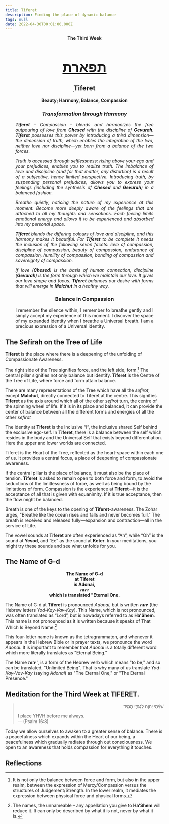 ```yaml
---
title: Tiferet
description: Finding the place of dynamic balance
tags: null
date: 2022-04-30T00:01:00.000Z
---
```


<div style="text-align: center; font-weight: bold"> 
<p>The Third Week </p>
<h1 style="font-size: 300%; text-decoration: underline">תפארת</h1>
<h2>ִTiferet</h2>
<p>Beauty; Harmony, Balance, Compassion<p />
<h3 style="font-style: italic">Transformation through Harmony</h3>
</div>
<div style="margin-left: 2rem; margin-right: 2rem;text-align: justify">

<div style="font-style: italic">

**Tiferet** &ndash; Compassion &ndash; blends and harmonizes the free outpouring of love from **Chesed** with the discipline of **Gevurah**. **Tiferet** possesses this power by introducing a third dimension&mdash;the dimension of truth, which enables the integration of the two, neither love nor discipline&mdash;yet born from a balance of the two forces.

Truth is accessed through selflessness: rising above your ego and your prejudices, enables you to realize truth. The imbalance of love and discipline (and for that matter, any distortion) is a result of a subjective, hence limited perspective. Introducing truth, by suspending personal prejudices, allows you to express your feelings (including the synthesis of **Chesed** and **Gevurah**) in a balanced fashion.

Breathe quietly, noticing the nature of my experience at this moment. Become more deeply aware of the feelings that are attached to all my thoughts and sensations. Each feeling limits emotional energy and allows it to be experienced and absorbed into my personal space.

**Tiferet** blends the differing colours of love and discipline, and this harmony makes it beautiful. For **Tiferet** to be complete it needs the inclusion of the following seven facets: love of compassion, discipline of compassion, beauty of compassion, endurance of compassion, humility of compassion, bonding of compassion and sovereignty of compassion.

If love (**Chesed**) is the basis of human connection, discipline (**Gevurah**) is the form through which we maintain our love. It gives our love shape and focus. **Tiferet** balances our desire with forms that will emerge in **Malchut** in a healthy way.

</div>

<h3 style="text-align:center">Balance in Compassion</h3>

I remember the silence within, I remember to breathe gently and I simply accept my experience of this moment. I discover the space of my expanded identity when I breathe a Universal breath. I am a precious expression of a Universal identity.

</div>

## The Sefirah on the Tree of Life

**Tiferet** is the place where there is a deepening of the unfolding of Compassionate Awareness.

The right side of the Tree signifies force, and the left side, form.[^1] The central pillar signifies not only balance but identify. **Tiferet** is the Centre of the Tree of Life, where force and form attain balance.

There are many representations of the Tree which have all the _sefirot_, except **Malchut**, directly connected to Tiferet at the centre. This signifies **Tiferet** as the axis around which all of the other _sefirot_ turn, the centre of the spinning wheel of life. If it is in its place and balanced, it can provide the center of balance between all the different forms and energies of all the other _sefirot_

The identity at **Tiferet** is the Inclusive “I”, the inclusive shared Self behind the exclusive ego-self. In **Tiferet**, there is a balance between the self which resides in the body and the Universal Self that exists beyond differentiation. Here the upper and lower worlds are connected.

Tiferet is the Heart of the Tree, reflected as the heart-space within each one of us. It provides a central focus, a place of deepening of compassionate awareness.

If the central pillar is the place of balance, it must also be the place of tension. **Tiferet** is asked to remain open to both force and form, to avoid the seductions of the limitlessness of force, as well as being bound by the limitations of form. Compassion is the experience at **Tiferet**&mdash;it is the acceptance of all that is given with equanimity. If it is true acceptance, then the flow might be balanced.

Breath is one of the keys to the opening of **Tiferet**-awareness. The Zohar urges, "Breathe like the ocean rises and falls and never becomes full." The breath is received and released fully&mdash;expansion and contraction&mdash;all in the service of Life.

The vowel sounds at **Tiferet** are often experienced as “Ah”, while “Oh” is the sound at **Yesod**, and “Ee” as the sound at **Keter**. In your meditations, you might try these sounds and see what unfolds for you.

## The Name of G-d

<div style="text-align: center; font-weight:bold"> 
The Name of G-d<br />
at Tiferet<br />
is Adonai,<br />
יהוה<br />
which is translated "Eternal One.<br />
</div>

The Name of G-d at **Tiferet** is pronounced _Adonai_, but is written **יהוה** (the Hebrew letters _Yod-Kay-Vav-Kay_). This Name, which is not pronounced, was often translated as “Lord”, but is nowadays referred to as **Ha’Shem**. This name is not pronounced as it is written because it speaks of That Which Is Beyond Name.[^2]

This four-letter name is known as the tetragrammaton, and whenever it appears in the Hebrew Bible or in prayer texts, we pronounce the word _Adonai_. It is important to remember that _Adonai_ is a totally different word which more literally translates as "Eternal Being."

The Name **יהוה**', is a form of the Hebrew verb which means "to be," and so can be translated, "Unlimited Being". That is why many of us translate _Yod-Kay-Vav-Kay_ (saying _Adonai_) as "The Eternal One," or "The Eternal Presence."

## Meditation for the Third Week at TIFERET.

<blockquote dir="rtl">
שִׁוִּ֬יתִי יְהוָ֣ה לְנֶגְדִּ֣י תָמִ֑יד
<p dir="ltr">
I place YHVH before me always.<br />
-- (Psalm 16:8)
</p>
</blockquote>

Today we allow ourselves to awaken to a greater sense of balance. There is a peacefulness which expands within the Heart of our being, a peacefulness which gradually radiates through out consciousness. We open to an awareness that holds compassion for everything it touches.

## Reflections

[^1]: It is not only the balance between force and form, but also in the upper realm, between the expression of Mercy/Compassion versus the structures of Judgement/Strength. In the lower realm, it mediates the expression between physical force and physical forms.
[^2]: The names, the unnameable – any appellation you give to **Ha’Shem** will reduce it. It can only be described by what it is not, never by what it is.
